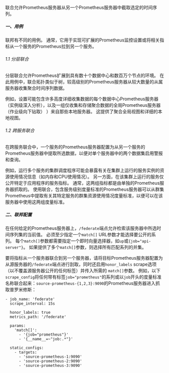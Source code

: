 联合允许Prometheus服务器从另一个Prometheus服务器中截取选定的时间序列。
##### 一、用例
联邦有不同的用例。 通常，它用于实现可扩展的Prometheus监控设置或将相关指标从一个服务的Prometheus拉到另一个服务。
###### 1.1 分层联合
分层联合允许Prometheus扩展到具有数十个数据中心和数百万个节点的环境。 在此用例中，联合拓扑类似于树，较高级别的Prometheus服务器从较大数量的从属服务器收集聚合时间序列数据。

例如，设置可能包含许多高度详细收集数据的每个数据中心Prometheus服务器（实例级深入分析），以及一组仅收集和存储聚合数据的全局Prometheus服务器（作业级向下钻取） ）来自那些本地服务器。 这提供了聚合全局视图和详细的本地视图。
###### 1.2 跨服务联合
在跨服务联合中，一个服务的Prometheus服务器配置为从另一个服务的Prometheus服务器中提取所选数据，以便对单个服务器中的两个数据集启用警报和查询。

例如，运行多个服务的集群调度程序可能会暴露有关在集群上运行的服务实例的资源使用情况信息（如内存和CPU使用情况）。 另一方面，在该集群上运行的服务仅公开特定于应用程序的服务指标。 通常，这两组指标都是由单独的Prometheus服务器抓取的。 使用联合，包含服务级别度量标准的Prometheus服务器可以从群集Prometheus中提取有关其特定服务的群集资源使用情况度量标准，以便可以在该服务器中使用这两组度量标准。

##### 二、联邦配置
在任何给定的Prometheus服务器上，`/federate`端点允许检索该服务器中所选时间序列集的当前值。 必须至少指定一个`match[]` URL参数才能选择要公开的系列。 每个`match[]`参数都需要指定一个即时向量选择器，如`up`或`{job="api-server"}`。 如果提供了多个`match[]`参数，则选择所有匹配系列的并集。

要将指标从一个服务器联合到另一个服务器，请将目标Prometheus服务器配置为从源服务器的`/federate`端点进行刮取，同时还启用`honor_labels` scrape选项（以不覆盖源服务器公开的任何标签）并传入所需的 `match[]`参数。 例如，以下`scrape_config`将任何带有标签`job="prometheus"`的系列或以`job`开头的度量标准名称联合起来：`source-prometheus-{1,2,3}:9090`的Prometheus服务器进入抓取普罗米修斯：
```
- job_name: 'federate'
  scrape_interval: 15s

  honor_labels: true
  metrics_path: '/federate'

  params:
    'match[]':
      - '{job="prometheus"}'
      - '{__name__=~"job:.*"}'

  static_configs:
    - targets:
      - 'source-prometheus-1:9090'
      - 'source-prometheus-2:9090'
      - 'source-prometheus-3:9090'
```
